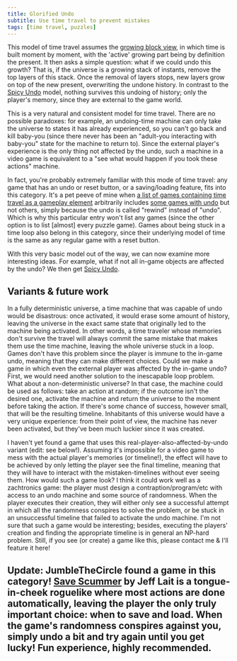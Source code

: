 ```yaml
---
title: Glorified Undo
subtitle: Use time travel to prevent mistakes
tags: [time travel, puzzles]
---
```


This model of time travel assumes the [growing block view](https://en.wikipedia.org/wiki/Growing_block_universe), in which time
is built moment by moment, with the 'active' growing part being by definition the present. It then asks a simple question: what
if we could undo this growth? That is, if the universe is a growing stack of instants, remove the top layers of this stack. Once
the removal of layers stops, new layers grow on top of the new present, overwriting the undone history. In contrast to the
[Spicy Undo](/time-genres/spicy-undo) model, nothing survives this undoing of history; only the player's memory, since they are external
to the game world.

This is a very natural and consistent model for time travel. There are no possible paradoxes: for example, an undoing-time machine can only
take the universe to states it has already experienced, so you can't go back and kill baby-you (since there never has been an
"adult-you interacting with baby-you" state for the machine to return to). Since the external player's experience is the only
thing not affected by the undo, such a machine in a video game is equivalent to a "see what would happen if you took these actions" machine.

In fact, you're probably extremely familiar with this mode of time travel: any game that has an undo or reset button, or a saving/loading
feature, fits into this category. It's a pet peeve of mine when [a list of games containing time travel as a gameplay element](https://en.wikipedia.org/wiki/List_of_games_containing_time_travel#Time_travel_as_a_gameplay_element)
arbitrarily includes [some games with undo](https://en.wikipedia.org/wiki/List_of_games_containing_time_travel#:~:text=Historia%20Crux%20system.-,Forza%20Motorsport%203,-2009)
but not others, simply because the undo is called "rewind" instead of "undo". Which is why this particular entry won't list any games
(since the other option is to list [almost] every puzzle game). Games about being stuck in a time loop also belong in this category,
since their underlying model of time is the same as any regular game with a reset button.

With this very basic model out of the way, we can now examine more interesting ideas. For example, what if not all in-game objects
are affected by the undo? We then get [Spicy Undo](/time-genres/spicy-undo).

## Variants & future work

In a fully deterministic universe, a time machine that was capable of undo would be
disastrous: once activated, it would erase some amount of history, leaving the universe in the exact same state that originally led
to the machine being activated. In other words, a time traveler whose memories don't survive the travel will always commit the same
mistake that makes them use the time machine, leaving the whole universe stuck in a loop. Games don't have this problem since
the player is immune to the in-game undo, meaning that they can make different choices. Could we make a game in which even the
external player was affected by the in-game undo? First, we would need another solution to the inescapable loop problem. What about a non-deterministic universe?
In that case, the machine could be used as follows: take an action at random; if the outcome isn't the desired one, activate the
machine and return the universe to the moment before taking the action. If there's some chance of success, however small, that will be
the resulting timeline. Inhabitants of this universe would have a very unique experience: from their point of view, the machine has
never been activated, but they've been much luckier since it was created.

<a name="save-scummer"></a>

I haven't yet found a game that uses this real-player-also-affected-by-undo variant (edit: see below!). Assuming it's impossible for a video game to mess with the actual
player's memories (or timeline!), the effect will have to be achieved by only letting the player see the final timeline, meaning that they will have to interact
with the mistaken-timelines without ever seeing them. How would such a game look? I think it could work well as a zachtronics game:
the player must design a contraption/program/etc with access to an undo machine and some source of randomness.
When the player executes their creation, they will either only see a
successful attempt in which all the randomness conspires to solve the problem, or be stuck in an unsuccessful timeline that failed to activate the undo machine.
I'm not sure that such a game would be interesting; besides, executing the players' creation and finding the appropriate timeline is in general an NP-hard problem.
Still, if you see (or create) a game like this, please contact me & I'll feature it here!

Update: JumbleTheCircle found a game in this category! [Save Scummer](http://www.zincland.com/7drl/savescummer/) by Jeff Lait is a
tongue-in-cheek roguelike where most actions are done automatically, leaving the player the only truly important choice: when to save and load.
When the game's randomness conspires against you, simply undo a bit and try again until you get lucky! Fun experience, highly recommended.
-----